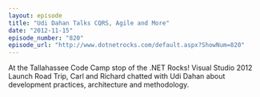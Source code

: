 ```yaml
---
layout: episode
title: "Udi Dahan Talks CQRS, Agile and More"
date: "2012-11-15"
episode_number: "820"
episode_url: "http://www.dotnetrocks.com/default.aspx?ShowNum=820"
---
```


At the Tallahassee Code Camp stop of the .NET Rocks! Visual Studio 2012 Launch Road Trip, Carl and Richard chatted with Udi Dahan about development practices, architecture and methodology.
